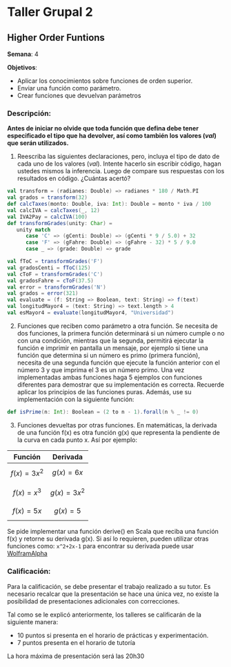 # Taller Grupal  2
## Higher Order Funtions

**Semana**: 4

**Objetivos**:

- Aplicar los conocimientos sobre funciones de orden superior.
- Enviar una función como parámetro.
- Crear funciones que devuelvan parámetros

### Descripción:

**Antes de iniciar no olvide que toda función que defina debe tener especificado el tipo que ha devolver, así como también los valores (*val*) que serán utilizados.**

1. Reescriba las siguientes declaraciones, pero, incluya el tipo de dato de cada uno de los valores (*val*). Intente hacerlo sin escribir código, hagan ustedes mismos la inferencia. Luego de compare sus respuestas con los resultados en código. ¿Cuántas acertó?

```scala
val transform = (radianes: Double) => radianes * 180 / Math.PI
val grados = transform(32)
def calcTaxes(monto: Double, iva: Int): Double = monto * iva / 100
val calcIVA = calcTaxes(_, 12)
val IVA2Pay = calcIVA(100)
def transformGrades(unity: Char) = 
   unity match
      case 'C' => (gCenti: Double) => (gCenti * 9 / 5.0) + 32
      case 'F' => (gFahre: Double) => (gFahre - 32) * 5 / 9.0
      case _ => (grade: Double) => grade

val fToC = transformGrades('F')
val gradosCenti = fToC(125)
val cToF = transformGrades('C')
val gradosFahre = cToF(37.5)
val error = transformGrades('N')
val grados = error(321)
val evaluate = (f: String => Boolean, text: String) => f(text)
val longitudMayor4 = (text: String) => text.length > 4
val esMayor4 = evaluate(longitudMayor4, "Universidad")
```

2. Funciones que reciben como parámetro a otra función. Se necesita de dos funciones, la primera función determinará si un número cumple o no con una condición, mientras que la segunda, permitirá ejecutar la función e imprimir en pantalla un mensaje, por ejemplo si tiene una función que determina si un número es primo (primera función), necesita de una segunda función que ejecute la función anterior con el número 3 y que imprima el 3 es un número primo. Una vez implementadas ambas funciones haga 5 ejemplos con funciones diferentes para demostrar que su implementación es correcta. Recuerde aplicar los principios de las funciones puras. Además, use su implementación con la siguiente función:

```scala
def isPrime(n: Int): Boolean = (2 to n - 1).forall(n % _ != 0)
```

3. Funciones devueltas por otras funciones. En matemáticas, la derivada de una función f(x) es otra función g(x) que representa la pendiente de la curva en cada punto x. Así por ejemplo:

|Función|Derivada|
|-------|--------|
|$$f(x)=3x^2$$|$$g(x) = 6x$$|
|$$f(x)=x^3$$|$$g(x) = 3x^2$$|
|$$f(x)=5x$$|$$g(x) = 5$$|

Se pide implementar una función derive() en Scala que reciba una función f(x) y retorne su derivada g(x). Si así lo requieren, pueden utilizar otras funciones como: <code>x^2+2x-1</code> para encontrar su derivada puede usar [WolframAlpha](https://www.wolframalpha.com/input?i2d=true&i=D%5BPower%5Bx%2C2%5D%2B2x-1%2Cx%5D&lang=es)


### Calificación:

Para la calificación, se debe presentar el trabajo realizado a su tutor. Es necesario recalcar que la presentación se hace una única vez, no existe la posibilidad de presentaciones adicionales con correcciones. 

Tal como se le explicó anteriormente, los talleres se calificarán de la siguiente manera:

- 10 puntos si presenta en el horario de prácticas y experimentación.
- 7 puntos presenta en el horario de tutoría

La hora máxima de presentación será las 20h30